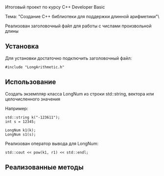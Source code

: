 Итоговый проект по курсу C++ Developer Basic

Тема: "Создание C++ библиотеки для поддержки длинной арифметики"\

Реализован заголовочный файл для работы с числами произвольной длины

## Установка

Для установки достаточно подключить заголовочный файл:

```
#include "LongArithmetic.h"
```

## Использование

Создать экземпляр класса LongNum из строки std::string, вектора или целочисленного значения

Например:

```
std::string k("-123611");
int s = 12345;

LongNum k1(k);
LongNum s1(s);
```
Реализован оператор вывода для LongNum:

```
std::cout << pow(k1, r1) << std::endl;
```

## Реализованные методы

